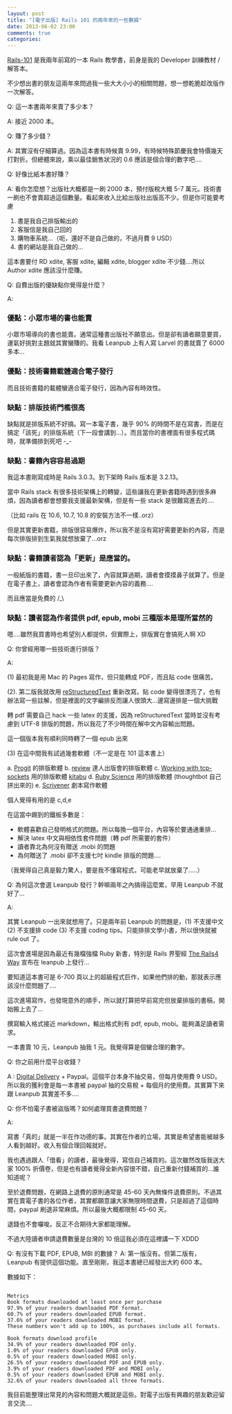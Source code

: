 ```yaml
---
layout: post
title: "[電子出版] Rails 101 的兩年來的一些數據"
date: 2013-06-02 23:00
comments: true
categories: 
---
```


[Rails-101](https://leanpub.com/rails-101) 是我兩年前寫的一本 Rails 教學書，前身是我的 Developer 訓練教材 / 解答本。

不少想出書的朋友這兩年來問過我一些大大小小的相關問題，想一想乾脆趁改版作一次解答。


Q: 這一本書兩年來賣了多少本？

A: 接近 2000 本。

Q: 賺了多少錢？

A: 其實沒有仔細算過。因為這本書有時候賣 9.99，有時候特殊節慶我會特價幾天打對折。但總體來說，乘以最佳銷售狀況的 0.6 應該是個合理的數字吧....

Q: 好像比紙本書好賺？

A: 看你怎麼想？出版社大概都是一刷 2000 本，預付版稅大概 5-7 萬元。技術書一刷也不會賣超過這個數量。看起來收入比給出版社出版高不少。但是你可能要考慮

1. 書是我自己排版輸出的
2. 客服信是我自己回的
3. 購物車系統...（呃，還好不是自己做的，不過月費 9 USD）
4. 書的網站是我自己做的…

這本書要付 RD xdite, 客服 xdite, 編輯 xdite, blogger xdite 不少錢....所以 Author xdite 應該沒什麼賺。

Q: 自費出版的優缺點你覺得是什麼？

A: 

### 優點：小眾市場的書也能賣

小眾市場導向的書也能賣。通常這種書出版社不願意出。但是卻有讀者願意要買，運氣好挑對主題就其實蠻賺的。我看 Leanpub 上有人寫 Larvel 的書就賣了 6000 多本…

### 優點：技術書籍載體適合電子發行

而且技術書籍的載體蠻適合電子發行，因為內容有時效性。

### 缺點：排版技術門檻很高

缺點就是排版系統不好搞。寫一本電子書，幾乎 90% 的時間不是在寫書，而是在搞定「該死」的排版系統（下一段會講到...）。而且當你的書裡面有很多程式碼時，就準備排到死吧 -_-

### 缺點：書籍內容容易過期

我這本書剛寫成時是 Rails 3.0.3。到下架時 Rails 版本是 3.2.13。

當中 Rails stack 有很多技術架構上的轉變，這些讓我在更新書籍時遇到很多麻煩，因為讀者都會想要我支援最新架構，但是有一些 stack 是很難寫進去的....

（比如 rails 在 10.6, 10.7, 10.8 的安裝方法不一樣..orz）

但是其實更新書籍，排版很容易爆炸，所以我不是沒有寫好需要更新的內容，而是每次排版排到生氣我就想放棄了…orz

### 缺點：書籍讀者認為「更新」是應當的。

一般紙版的書籍，書一旦印出來了，內容就算過期，讀者會摸摸鼻子就算了。但是在電子書上，讀者會認為作者有需要更新內容的義務....

而且應當是免費的 /_\

### 缺點：讀者認為作者提供 pdf, epub, mobi 三種版本是理所當然的

嗯....雖然我買書時也希望別人都提供，但實際上，排版實在會搞死人啊 XD


Q: 你曾經用哪一些技術進行排版？

A:

(1) 最初我是用 Mac 的 Pages 寫作，但只能轉成 PDF，而且貼 code 很痛苦。

(2). 第二版我就改用 [reStructuredText](http://docutils.sourceforge.net/rst.html) 重新改寫。貼 code 變得很漂亮了，也有辦法寫一些註解，但是裡面的文字編排反而讓人很頭大…邊寫邊排是一個大挑戰

轉 pdf 需要自己 hack 一些 latex 的支援，因為 reStructuredText 當時並沒有考慮到 UTF-8 排版的問題，所以我花了不少時間在解中文內容輸出問題。

這一個版本我有順利同時轉了一個 epub 出來

(3) 在這中間我有試過幾套軟體（不一定是在 101 這本書上）

a. [Progit](https://github.com/progit/progit) 的排版軟體
b. [review](https://github.com/kmuto/review) 達人出版會的排版軟體
c. [Working with tcp-sockets](http://www.jstorimer.com/products/working-with-tcp-sockets) 用的排版軟體 [kitabu](https://github.com/fnando/kitabu)
d. [Ruby Science](https://learn.thoughtbot.com/products/13-ruby-science) 用的排版軟體 (thoughtbot 自己拼出來的)
e. [Scrivener](http://www.literatureandlatte.com/scrivener.php) 劇本寫作軟體

個人覺得有用的是 c,d,e 

在這當中踢到的鐵板多數是：

* 軟體喜歡自己發明格式的問題。所以每換一個平台，內容等於要通通重排...
* 解決 latex 中文與相依性套件問題（轉 pdf 所需要的套件）
* 讀者靠北為何沒有贈送 .mobi 的問題
* 為何贈送了 .mobi 卻不支援七吋 kindle 排版的問題....

（我覺得自己真是毅力驚人，要是我不懂寫程式，可能老早就放棄了.....）

Q: 為何這次會選 Leanpub 發行？幹嘛兩年之內搞得這麼累，早用 Leanpub 不就好了...

A:

其實 Leanpub 一出來就想用了。只是兩年前 Leanpub 的問題是，(1) 不支援中文 (2) 不支援排 code (3) 不支援 coding tips。只能排排文學小書，所以很快就被 rule out 了。

這次會進場是因為最近有幾檔強檔 Ruby 新書，特別是 Rails 界聖經 [The Rails4 Way](http://blog.obiefernandez.com/content/2013/04/the-rails-4-way-beta.html) 宣布在 leanpub 上發行…

要知道這本書可是 6-700 頁以上的超級程式巨作，如果他們排的動，那就表示應該沒什麼問題了....

這次進場寫作，也發現意外的順手，所以就打算把早前寫完但放棄排版的書稿，開始搬上去了…

撰寫輸入格式接近 markdown，輸出格式則有 pdf, epub, mobi。能夠滿足讀者需求。

一本書賣 10 元，Leanpub 抽我 1 元。我覺得算是個蠻合理的數字。


Q: 你之前用什麼平台收錢？

A :
[Digital Delivery](http://www.digitaldeliveryapp.com/) + Paypal。這個平台本身不抽交易，但每月使用費 9 USD。所以我的獲利會是每一本書被 paypal 抽的交易稅 + 每個月的使用費。其實算下來跟 Leanpub 其實差不多....

Q: 你不怕電子書被盜版嗎？如何處理買書退費問題？

A: 

寫書「真的」就是一半在作功德的事。其實在作者的立場，其實是希望書能被越多人看到越好。收入有個合理回報就好。

我也遇過跟人「借看」的讀者，最後覺得，寫信自己補買的。這次雖然改版我送大家 100% 折價卷，但是也有讀者覺得全新內容很不錯，自己重新付錢補買的…誰知道呢？

至於退費問題，在網路上退費的原則通常是 45-60 天內無條件退費原則。不過其實在賣電子書的各位作者，其實都願意讓大家無限時間退費，只是超過了這個時間，paypal 刷退非常麻煩。所以最後大概都限制 45-60 天。

退錢也不會囉唆。反正不合期待大家都能理解。

不過大陸讀者申請退費數量是台灣的 10 倍這我必須在這裡講一下 XDDD



Q: 有沒有下載 PDF, EPUB, MBI 的數據？
A: 第一版沒有。但第二版有，Leanpub 有提供這個功能。直至剛剛，我這本書總已經發出大約 600 本。

數據如下：


```

Metrics
Book formats downloaded at least once per purchase
97.9% of your readers downloaded PDF format.
60.7% of your readers downloaded EPUB format.
37.6% of your readers downloaded MOBI format.
These numbers won't add up to 100%, as purchases include all formats.

Book formats download profile
34.9% of your readers downloaded PDF only.
1.0% of your readers downloaded EPUB only.
0.5% of your readers downloaded MOBI only.
26.5% of your readers downloaded PDF and EPUB only.
3.9% of your readers downloaded PDF and MOBI only.
0.5% of your readers downloaded EPUB and MOBI only.
32.6% of your readers downloaded all three formats.

```

我目前能整理出常見的內容和問題大概就是這些。對電子出版有興趣的朋友歡迎留言交流....









